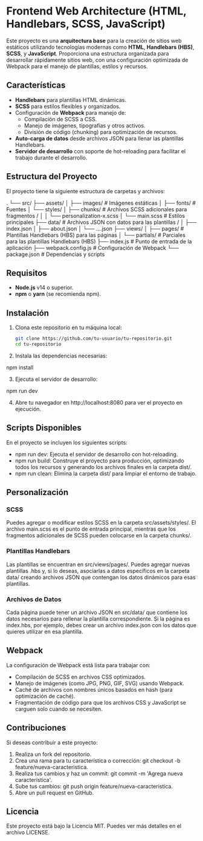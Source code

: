 # Frontend Web Architecture (HTML, Handlebars, SCSS, JavaScript)

Este proyecto es una **arquitectura base** para la creación de sitios web estáticos utilizando tecnologías modernas como **HTML**, **Handlebars (HBS)**, **SCSS**, y **JavaScript**. Proporciona una estructura organizada para desarrollar rápidamente sitios web, con una configuración optimizada de Webpack para el manejo de plantillas, estilos y recursos.

## Características

- **Handlebars** para plantillas HTML dinámicas.
- **SCSS** para estilos flexibles y organizados.
- Configuración de **Webpack** para manejo de:
  - Compilación de SCSS a CSS.
  - Manejo de imágenes, tipografías y otros activos.
  - División de código (chunking) para optimización de recursos.
- **Auto-carga de datos** desde archivos JSON para llenar las plantillas Handlebars.
- **Servidor de desarrollo** con soporte de hot-reloading para facilitar el trabajo durante el desarrollo.

## Estructura del Proyecto

El proyecto tiene la siguiente estructura de carpetas y archivos:

.
└── src/ 
    ├── assets/ 
    │   ├── images/ # Imágenes estáticas 
    │   ├── fonts/ # Fuentes 
    │   └── styles/ 
    │       ├── chunks/ # Archivos SCSS adicionales para fragmentos /
    │       │   └── personalization-x.scss
    │       └── main.scss # Estilos principales 
    ├── data/ # Archivos JSON con datos para las plantillas /
    │   ├── index.json
    │   ├── about.json
    │   └── ....json
    ├── views/ 
    │   ├── pages/ # Plantillas Handlebars (HBS) para las páginas 
    │   └── partials/ # Parciales para las plantillas Handlebars (HBS)
    ├── index.js # Punto de entrada de la aplicación 
    ├── webpack.config.js # Configuración de Webpack 
    └── package.json # Dependencias y scripts

## Requisitos

- **Node.js** v14 o superior.
- **npm** o **yarn** (se recomienda npm).

## Instalación

1. Clona este repositorio en tu máquina local:

   ```bash
   git clone https://github.com/tu-usuario/tu-repositorio.git
   cd tu-repositorio

2. Instala las dependencias necesarias:

  npm install

3. Ejecuta el servidor de desarrollo:

  npm run dev

4. Abre tu navegador en http://localhost:8080 para ver el proyecto en ejecución.

## Scripts Disponibles

En el proyecto se incluyen los siguientes scripts:

- npm run dev: Ejecuta el servidor de desarrollo con hot-reloading.
- npm run build: Construye el proyecto para producción, optimizando todos los recursos y generando los archivos finales en la carpeta dist/.
- npm run clean: Elimina la carpeta dist/ para limpiar el entorno de trabajo.

## Personalización

### SCSS

Puedes agregar o modificar estilos SCSS en la carpeta src/assets/styles/. El archivo main.scss es el punto de entrada principal, mientras que los fragmentos adicionales de SCSS pueden colocarse en la carpeta chunks/.

### Plantillas Handlebars

Las plantillas se encuentran en src/views/pages/. Puedes agregar nuevas plantillas .hbs y, si lo deseas, asociarlas a datos específicos en la carpeta data/ creando archivos JSON que contengan los datos dinámicos para esas plantillas.

### Archivos de Datos

Cada página puede tener un archivo JSON en src/data/ que contiene los datos necesarios para rellenar la plantilla correspondiente. Si la página es index.hbs, por ejemplo, debes crear un archivo index.json con los datos que quieres utilizar en esa plantilla.

## Webpack

La configuración de Webpack está lista para trabajar con:

- Compilación de SCSS en archivos CSS optimizados.
- Manejo de imágenes (como JPG, PNG, GIF, SVG) usando Webpack.
- Caché de archivos con nombres únicos basados en hash (para optimización de caché).
- Fragmentación de código para que los archivos CSS y JavaScript se carguen solo cuando se necesiten.

## Contribuciones

Si deseas contribuir a este proyecto:

1. Realiza un fork del repositorio.
2. Crea una rama para tu característica o corrección: git checkout -b feature/nueva-caracteristica.
3. Realiza tus cambios y haz un commit: git commit -m 'Agrega nueva característica'.
4. Sube tus cambios: git push origin feature/nueva-caracteristica.
5. Abre un pull request en GitHub.

## Licencia

Este proyecto está bajo la Licencia MIT. Puedes ver más detalles en el archivo LICENSE.
